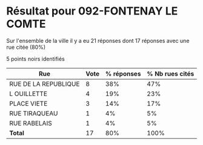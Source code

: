 # Résultat pour 092-FONTENAY LE COMTE

Sur l'ensemble de la ville il y a eu 21 réponses dont 17 réponses avec une rue citée (80%)

5 points noirs identifiés

| Rue | Vote | % réponses | % Nb rues cités|
|-----|------|------------|----------------|
| RUE DE LA REPUBLIQUE | 8 | 38% | 47%|
| L OUILLETTE | 4 | 19% | 23%|
| PLACE VIETE | 3 | 14% | 17%|
| RUE TIRAQUEAU | 1 | 4% | 5%|
| RUE RABELAIS | 1 | 4% | 5%|
| **Total** | 17 | 80% | 100%|
